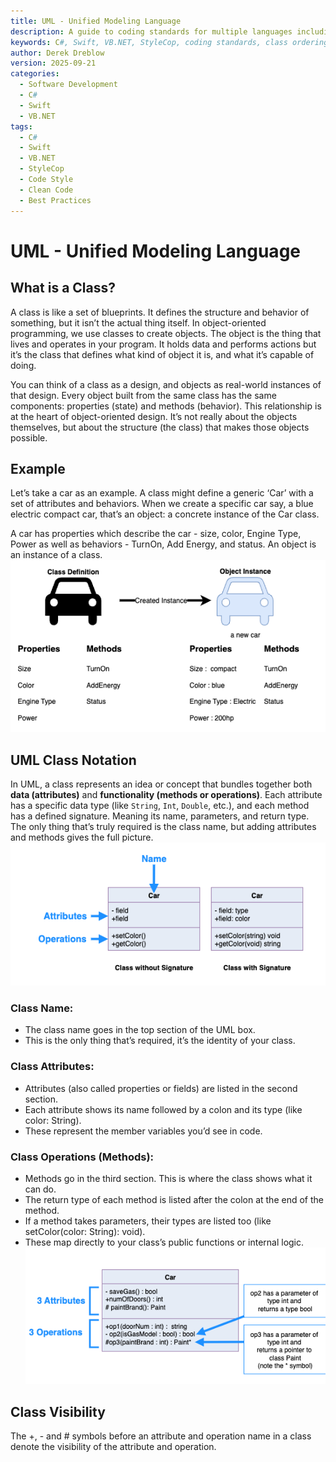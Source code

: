 ```yaml
---
title: UML - Unified Modeling Language
description: A guide to coding standards for multiple languages including C#, Swift, and VB.NET, ensuring clean, maintainable, and consistent code.
keywords: C#, Swift, VB.NET, StyleCop, coding standards, class ordering, member organization, clean code
author: Derek Dreblow
version: 2025-09-21
categories:
  - Software Development
  - C#
  - Swift
  - VB.NET
tags:
  - C#
  - Swift
  - VB.NET
  - StyleCop
  - Code Style
  - Clean Code
  - Best Practices
---
```


# UML - Unified Modeling Language

## What is a Class?
A class is like a set of blueprints. It defines the structure and behavior of something, but it isn’t the actual thing itself. In object-oriented programming, we use classes to create objects. The object is the thing that lives and operates in your program. It holds data and performs actions but it’s the class that defines what kind of object it is, and what it’s capable of doing.

You can think of a class as a design, and objects as real-world instances of that design. Every object built from the same class has the same components: properties (state) and methods (behavior). This relationship is at the heart of object-oriented design. It’s not really about the objects themselves, but about the structure (the class) that makes those objects possible.

## Example
Let’s take a car as an example. A class might define a generic ‘Car’ with a set of attributes and behaviors. When we create a specific car say, a blue electric compact car, that’s an object: a concrete instance of the Car class.

A car has properties which describe the car - size, color, Engine Type, Power as well as behaviors - TurnOn, Add Energy, and status. An object is an instance of a class.
![UML Goodness picture](support/image1.png)

## UML Class Notation
In UML, a class represents an idea or concept that bundles together both **data (attributes)** and **functionality (methods or operations)**. Each attribute has a specific data type (like `String`, `Int`, `Double`, etc.), and each method has a defined signature.  Meaning its name, parameters, and return type. The only thing that’s truly required is the class name, but adding attributes and methods gives the full picture.
![UML Goodness picture](support/image2.png)

### Class Name:
* The class name goes in the top section of the UML box.
* This is the only thing that’s required, it’s the identity of your class.

### Class Attributes:
* Attributes (also called properties or fields) are listed in the second section.
* Each attribute shows its name followed by a colon and its type (like color: String).
* These represent the member variables you’d see in code.

### Class Operations (Methods):
* Methods go in the third section. This is where the class shows what it can do.
* The return type of each method is listed after the colon at the end of the method.
* If a method takes parameters, their types are listed too (like setColor(color: String): void).
* These map directly to your class’s public functions or internal logic.
![UML Goodness picture](support/image3.png)

## Class Visibility
The +, - and # symbols before an attribute and operation name in a class denote the visibility of the attribute and operation.